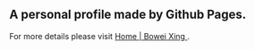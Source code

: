 ## A personal profile made by Github Pages.

For more details please visit [Home | Bowei Xing ](https://xingbowei.github.io/).

